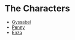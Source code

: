 # The Characters

- [Gyssabel](/concept/characters/gyssabel.md)
- [Penny](/concept/characters/penny.md)
- [Enzo](/concept/characters/enzo.md)